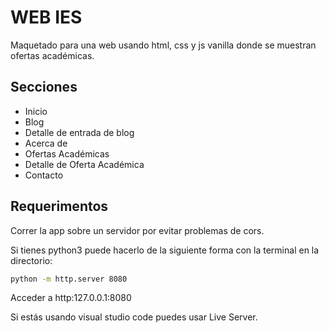 # WEB IES

Maquetado para una web usando html, css y js vanilla donde se muestran ofertas académicas.

## Secciones
- Inicio
- Blog
- Detalle de entrada de blog
- Acerca de
- Ofertas Académicas
- Detalle de Oferta Académica
- Contacto

## Requerimentos
Correr la app sobre un servidor por evitar problemas de cors.

Si tienes python3 puede hacerlo de la siguiente forma con la terminal en la directorio:
```bash
python -m http.server 8080
```
Acceder a http:127.0.0.1:8080

Si estás usando visual studio code puedes usar Live Server.